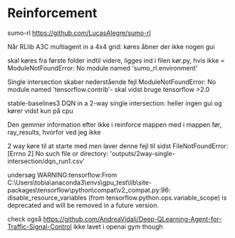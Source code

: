 # Reinforcement
sumo-rl https://github.com/LucasAlegre/sumo-rl

Når RLlib A3C multiagent in a 4x4 grid: køres åbner der ikke nogen gui

skal køres fra første folder indtil videre, ligges ind i filen kør.py, hvis ikke = ModuleNotFoundError: No module named 'sumo_rl.environment'

Single intersection skaber nederstående fejl
ModuleNotFoundError: No module named 'tensorflow.contrib'- skal vidst bruge tensorflow >2.0


stable-baselines3 DQN in a 2-way single intersection: heller ingen gui og kører vidst kun på cpu

Den gemmer information efter ikke i reinforce mappen med i mappen før, ray_results, hvorfor ved jeg ikke

2 way køre til at starte med men laver denne fejl til sidst
FileNotFoundError: [Errno 2] No such file or directory: 'outputs/2way-single-intersection/dqn_run1.csv'


undersøg
WARNING:tensorflow:From C:\Users\tobia\anaconda3\envs\gpu_test\lib\site-packages\tensorflow\python\compat\v2_compat.py:96: disable_resource_variables
(from tensorflow.python.ops.variable_scope) is deprecated and will be removed in a future version.

check også https://github.com/AndreaVidali/Deep-QLearning-Agent-for-Traffic-Signal-Control ikke lavet i openai gym though
